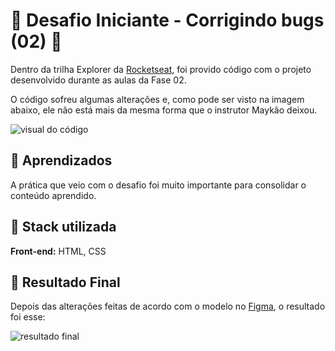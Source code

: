 
# 🧩 Desafio Iniciante - Corrigindo bugs (02) 👀

Dentro da trilha Explorer da [Rocketseat](https://www.rocketseat.com.br/), foi provido código com o projeto desenvolvido durante as aulas da Fase 02.

O código sofreu algumas alterações e, como pode ser visto na imagem abaixo, ele não está mais da mesma forma que o instrutor Maykão deixou.

![visual do código](../Corrigindo%20bugs%202/images/desafio%2002%20bugado.png)

## 🧩 Aprendizados

A prática que veio com o desafio foi muito importante para consolidar o conteúdo aprendido. 

## 🧩 Stack utilizada

**Front-end:** HTML, CSS

## 🧩 Resultado Final

Depois das alterações feitas de acordo com o modelo no [Figma](https://www.figma.com/file/rkDOHGPwwFtBNqEdHSuQPd/Projeto-02---Explorer?node-id=0%3A1), o resultado foi esse:


![resultado final](../Corrigindo%20bugs%202/images/Resultado%20Final.png)
